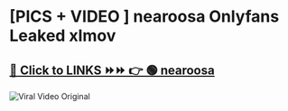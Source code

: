 
 # [PICS + VIDEO ] nearoosa Onlyfans Leaked xlmov

## <h2><a href="https://clipsfans.com/nearoosa&ref=git">🔗 Click to LINKS ⏩⏩ 👉 🟢 nearoosa </a></h2>

<a href="https://clipsfans.com/nearoosa&ref=git" rel="nofollow" data-target="animated-image.originalLink"><img src="https://i.ibb.co.com/xMMVF88/686577567.gif" alt="Viral Video Original" style="max-width: 100%; display: inline-block;" data-target="animated-image.originalImage"></a>

